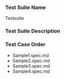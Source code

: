 ### Test Suite Name
Testsuite

### Test Suite Description

### Test Case Order
- Sample1.spec.md
- Sample2.spec.md
- Sample3.spec.md
- Sample4.spec.md
